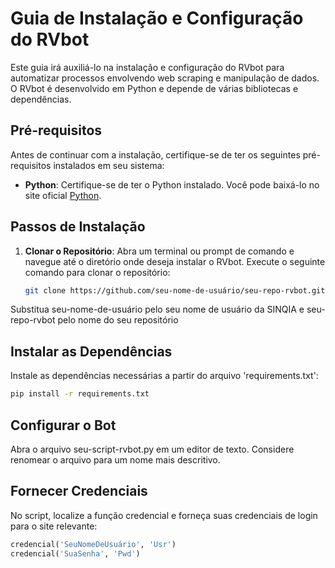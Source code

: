 # Guia de Instalação e Configuração do RVbot

Este guia irá auxiliá-lo na instalação e configuração do RVbot para automatizar processos envolvendo web scraping e manipulação de dados. O RVbot é desenvolvido em Python e depende de várias bibliotecas e dependências.

## Pré-requisitos

Antes de continuar com a instalação, certifique-se de ter os seguintes pré-requisitos instalados em seu sistema:

- **Python**: Certifique-se de ter o Python instalado. Você pode baixá-lo no site oficial [Python](https://www.python.org/downloads/).

## Passos de Instalação

1. **Clonar o Repositório**: Abra um terminal ou prompt de comando e navegue até o diretório onde deseja instalar o RVbot. Execute o seguinte comando para clonar o repositório:

   ```sh
   git clone https://github.com/seu-nome-de-usuário/seu-repo-rvbot.git
   ```
Substitua seu-nome-de-usuário pelo seu nome de usuário da SINQIA e seu-repo-rvbot pelo nome do seu repositório
## Instalar as Dependências
Instale as dependências necessárias a partir do arquivo 'requirements.txt':

   ```sh
   pip install -r requirements.txt
```
## Configurar o Bot
Abra o arquivo seu-script-rvbot.py em um editor de texto. Considere renomear o arquivo para um nome mais descritivo.

## Fornecer Credenciais
No script, localize a função credencial e forneça suas credenciais de login para o site relevante:
   ```python
   credencial('SeuNomeDeUsuário', 'Usr')
   credencial('SuaSenha', 'Pwd')

